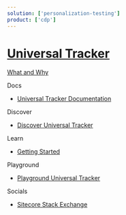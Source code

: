 ```yaml
---
solution: ['personalization-testing']
product: ['cdp']
---
```

# [Universal Tracker]()

[What and Why]()

Docs

 - [Universal Tracker Documentation](https://doc.sitecore.com/en/developers/101/sitecore-experience-platform/universal-tracker.html)

Discover

 - [Discover Universal Tracker]()

Learn

 - [Getting Started]()

Playground

 - [Playground Universal Tracker]()
  
Socials

 - [Sitecore Stack Exchange](https://sitecore.stackexchange.com/questions/tagged/universal-tracker)